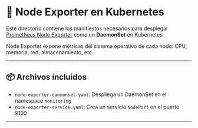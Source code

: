 # 🐧 Node Exporter en Kubernetes

Este directorio contiene los manifiestos necesarios para desplegar [Prometheus Node Exporter](https://github.com/prometheus/node_exporter) como un **DaemonSet** en Kubernetes.

Node Exporter expone métricas del sistema operativo de cada nodo: CPU, memoria, red, almacenamiento, etc.

---

## 📦 Archivos incluidos

- `node-exporter-daemonset.yaml`: Despliega un DaemonSet en el namespace `monitoring`
- `node-exporter-service.yaml`: Crea un servicio `NodePort` en el puerto 9100

---
